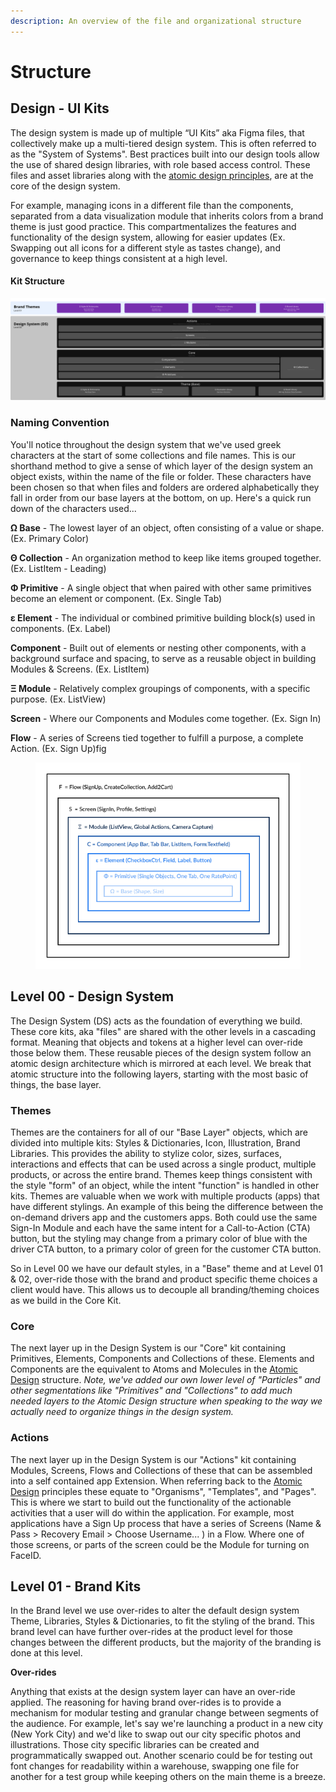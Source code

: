 ```yaml
---
description: An overview of the file and organizational structure
---
```


# Structure

## Design - UI Kits

The design system is made up of multiple “UI Kits” aka Figma files, that collectively make up a multi-tiered design system. This is often referred to as the "System of Systems". Best practices built into our design tools allow the use of shared design libraries, with role based access control. These files and asset libraries along with the [atomic design principles](https://bradfrost.com/blog/post/atomic-web-design/), are at the core of the design system.

For example, managing icons in a different file than the components, separated from a data visualization module that inherits colors from a brand theme is just good practice. This compartmentalizes the features and functionality of the design system, allowing for easier updates (Ex. Swapping out all icons for a different style as tastes change), and governance to keep things consistent at a high level.

#### Kit Structure

![The graphic above is covered in greater detail below](.gitbook/assets/DS-structure.png)

### Naming Convention

You'll notice throughout the design system that we've used greek characters at the start of some collections and file names.  This is our shorthand method to give a sense of which layer of the design system an object exists, within the name of the file or folder.  These characters have been chosen so that when files and folders are ordered alphabetically they fall in order from our base layers at the bottom, on up. Here's a quick run down of the characters used...

**Ω Base** - The lowest layer of an object, often consisting of a value or shape. (Ex. Primary Color)

**Θ Collection** - An organization method to keep like items grouped together. (Ex. ListItem - Leading)

**Φ Primitive** - A single object that when paired with other same primitives become an element or component. (Ex. Single Tab)

**ε Element** - The individual or combined primitive building block(s) used in components. (Ex. Label)

**Component** - Built out of elements or nesting other components, with a background surface and spacing, to serve as a reusable object in building Modules & Screens. (Ex. ListItem)

**Ξ Module** - Relatively complex groupings of components, with a specific purpose. (Ex. ListView)

**Screen** - Where our Components and Modules come together. (Ex. Sign In)

**Flow** - A series of Screens tied together to fulfill a purpose, a complete Action. (Ex. Sign Up)fig

<figure><img src=".gitbook/assets/Structure.png" alt=""><figcaption></figcaption></figure>

## Level 00 - Design System

The Design System (DS) acts as the foundation of everything we build. These core kits, aka "files" are shared with the other levels in a cascading format. Meaning that objects and tokens at a higher level can over-ride those below them. These reusable pieces of the design system follow an atomic design architecture which is mirrored at each level. We break that atomic structure into the following layers, starting with the most basic of things, the base layer.



### Themes

Themes are the containers for all of our "Base Layer" objects, which are divided into multiple kits: Styles & Dictionaries, Icon, Illustration, Brand Libraries. This provides the ability to stylize color, sizes, surfaces, interactions and effects that can be used across a single product, multiple products, or across the entire brand. Themes keep things consistent with the style "form" of an object, while the intent "function" is handled in other kits. Themes are valuable when we work with multiple products (apps) that have different stylings. An example of this being the difference between the on-demand drivers app and the customers apps. Both could use the same Sign-In Module and each have the same intent for a Call-to-Action (CTA) button, but the styling may change from a primary color of blue with the driver CTA button, to a primary color of green for the customer CTA button.

So in Level 00 we have our default styles, in a "Base" theme and at Level 01 & 02, over-ride those with the brand and product specific theme choices a client would have. This allows us to decouple all branding/theming choices as we build in the Core Kit.

### Core

The next layer up in the Design System is our "Core" kit containing Primitives, Elements, Components and Collections of these. Elements and Components are the equivalent to Atoms and Molecules in the [Atomic Design](https://bradfrost.com/blog/post/atomic-web-design/) structure. _Note, we've added our own lower level of "Particles" and other segmentations like "Primitives" and "Collections" to add much needed layers to the Atomic Design structure when speaking to the way we actually need to organize things in the design system._

### Actions

The next layer up in the Design System is our "Actions" kit containing Modules, Screens, Flows and Collections of these that can be assembled into a self contained app Extension. When referring back to the [Atomic Design](https://bradfrost.com/blog/post/atomic-web-design/) principles these equate to "Organisms", "Templates", and "Pages". This is where we start to build out the functionality of the actionable activities that a user will do within the application. For example, most applications have a Sign Up process that have a series of Screens (Name & Pass > Recovery Email > Choose Username... ) in a Flow. Where one of those screens, or parts of the screen could be the Module for turning on FaceID.&#x20;

## Level 01 - Brand Kits

In the Brand level we use over-rides to alter the default design system Theme, Libraries, Styles & Dictionaries, to fit the styling of the brand. This brand level can have further over-rides at the product level for those changes between the different products, but the majority of the branding is done at this level.

**Over-rides**

Anything that exists at the design system layer can have an over-ride applied. The reasoning for having brand over-rides is to provide a mechanism for modular testing and granular change between segments of the audience. For example, let's say we're launching a product in a new city (New York City) and we'd like to swap out our city specific photos and illustrations. Those city specific libraries can be created and programmatically swapped out. Another scenario could be for testing out font changes for readability within a warehouse, swapping one file for another for a test group while keeping others on the main theme is a breeze.

